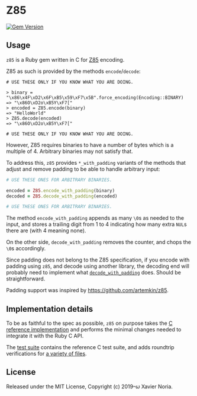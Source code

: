 # Z85

[![Gem Version](https://img.shields.io/gem/v/z85.svg?style=for-the-badge)](https://rubygems.org/gems/z85)

## Usage

`z85` is a Ruby gem written in C for [Z85](https://rfc.zeromq.org/spec:32/Z85/) encoding.

Z85 as such is provided by the methods `encode`/`decode`:

```
# USE THESE ONLY IF YOU KNOW WHAT YOU ARE DOING.

> binary = "\x86\x4F\xD2\x6F\xB5\x59\xF7\x5B".force_encoding(Encoding::BINARY)
=> "\x86O\xD2o\xB5Y\xF7["
> encoded = Z85.encode(binary)
=> "HelloWorld"
> Z85.decode(encoded)
=> "\x86O\xD2o\xB5Y\xF7["

# USE THESE ONLY IF YOU KNOW WHAT YOU ARE DOING.
```

However, Z85 requires binaries to have a number of bytes which is a multiple of 4. Arbitrary binaries may not satisfy that.

To address this, `z85` provides `*_with_padding` variants of the methods that adjust and remove padding to be able to handle arbitrary input:

```ruby
# USE THESE ONES FOR ARBITRARY BINARIES.

encoded = Z85.encode_with_padding(binary)
decoded = Z85.decode_with_padding(encoded)

# USE THESE ONES FOR ARBITRARY BINARIES.
```

The method `encode_with_padding` appends as many `\0`s as needed to the input, and stores a trailing digit from 1 to 4 indicating how many extra `NUL`s there are (with 4 meaning none).

On the other side, `decode_with_padding` removes the counter, and chops the `\0`s accordingly.

Since padding does not belong to the Z85 specification, if you encode with padding using `z85`, and decode using another library, the decoding end will probably need to implement what [`decode_with_padding`](https://github.com/fxn/z85/blob/master/lib/z85.rb) does. Should be straightforward.

Padding support was inspired by https://github.com/artemkin/z85.

## Implementation details

To be as faithful to the spec as possible, `z85` on purpose takes the [C reference implementation](https://github.com/zeromq/rfc/blob/master/src/spec_32.c) and performs the minimal changes needed to integrate it with the Ruby C API.

The [test suite](https://github.com/fxn/z85/blob/master/test/lib/test_z85.rb) contains the reference C test suite, and adds roundtrip verifications for [a variety of files](https://github.com/fxn/z85/tree/master/test/fixtures).

## License

Released under the MIT License, Copyright (c) 2019–<i>ω</i> Xavier Noria.
